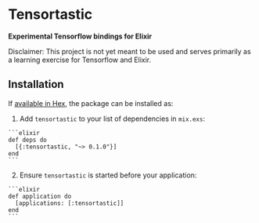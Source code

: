 # Tensortastic

**Experimental Tensorflow bindings for Elixir**

Disclaimer: This project is not yet meant to be used and serves primarily as a
learning exercise for Tensorflow and Elixir.

## Installation

If [available in Hex](https://hex.pm/docs/publish), the package can be installed as:

  1. Add `tensortastic` to your list of dependencies in `mix.exs`:

    ```elixir
    def deps do
      [{:tensortastic, "~> 0.1.0"}]
    end
    ```

  2. Ensure `tensortastic` is started before your application:

    ```elixir
    def application do
      [applications: [:tensortastic]]
    end
    ```

